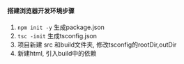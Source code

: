 #### 搭建浏览器开发环境步骤

1. `npm init -y` 生成package.json
2. `tsc -init` 生成tsconfig.json
3. 项目新建 src 和build文件夹, 修改tsconfig的rootDir,outDir
4. 新建html, 引入build中的依赖